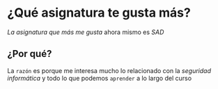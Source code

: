# ¿Qué asignatura te gusta más?
_La asignatura que más me gusta_ ahora mismo es *SAD*

## ¿Por qué?
La `razón` es porque me interesa mucho lo relacionado con la *seguridad informática* y todo lo que podemos `aprender` a lo largo del curso
